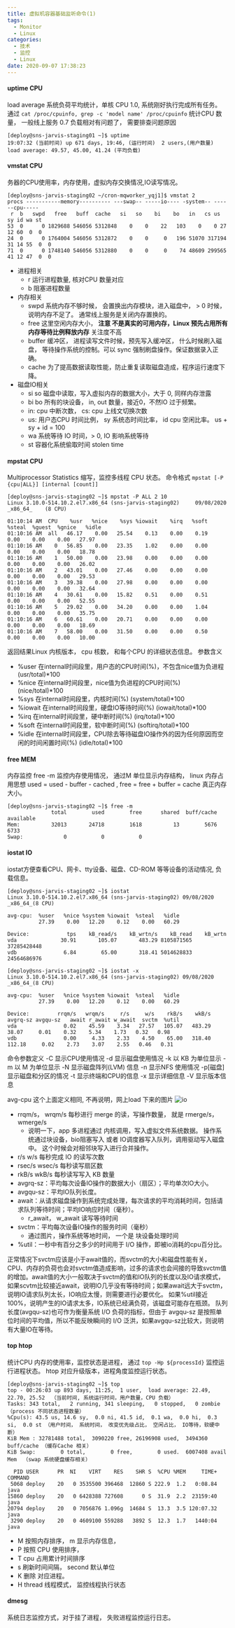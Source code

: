 ```yaml
---
title: 虚拟机容器基础监听命令(1)
tags:
  - Monitor
  - Linux
categories:
  - 技术
  - 监控
  - Linux
date: 2020-09-07 17:38:23
---
```



#### uptime CPU

load average 系统负荷平均统计，单核 CPU 1.0, 系统刚好执行完成所有任务。 通过 ```cat /proc/cpuinfo, grep -c 'model name' /proc/cpuinfo``` 统计CPU 数量， 一般线上服务 0.7 负载相对有问题了， 需要排查问题原因

```shell
[deploy@sns-jarvis-staging01 ~]$ uptime
19:07:32 (当前时间) up 671 days, 19:46, (运行时间)  2 users,(用户数量)  load average: 49.57, 45.00, 41.24 (平均负载)
```

#### vmstat CPU

务器的CPU使用率，内存使用，虚拟内存交换情况,IO读写情况。

```shell
[deploy@sns-jarvis-staging02 ~/cron-mqworker_yqj1]$ vmstat 2
procs -----------memory---------- ---swap-- -----io---- -system-- ------cpu-----
 r  b   swpd   free   buff  cache   si   so    bi    bo   in   cs us sy id wa st
53  0      0 1829688 546056 5312848    0    0    22   103    0    0 27 12 60  0  0
24  0      0 1764004 546056 5312872    0    0     0   196 51070 317194 31 14 55  0  0
71  0      0 1748140 546056 5312880    0    0     0    74 48609 299565 41 12 47  0  0
```

- 进程相关
  - r 运行进程数量, 核对CPU 数量对应
  - b 阻塞进程数量
- 内存相关
  - swpd 系统内存不够时候， 会置换出内存模块，进入磁盘中， > 0 时候， 说明内存不足了。 通常线上服务是关闭内存置换的。
  - free 这里空闲内存大小， **注意 不是真实的可用内存，Linux 预先占用所有内存等待比例释放内存** 关注度不高
  - buffer 缓冲区， 进程读写文件时候，预先写入缓冲区， 什么时候刷入磁盘， 等待操作系统的控制。可以 sync 强制刷盘操作。保证数据录入正确。
  - cache 为了提高数据读取性能，防止重复读取磁盘造成，程序运行速度下降。
- 磁盘IO相关
  - si so 磁盘中读取，写入虚拟内存的数据大小，大于 0, 同样内存泄露
  - bi bo 所有的块设备， in, out 数量，接近0，不然IO 过于频繁。
  - in: cpu 中断次数， cs: cpu 上线文切换次数
  - us: 用户态CPU 时间比例， sy 系统态时间比率， id cpu 空闲比率。 us + sy + id = 100
  - wa 系统等待 IO 时间，> 0, IO 影响系统等待
  - st 容器化系统偷取时间 stolen time

#### mpstat CPU

Multiprocessor Statistics 缩写，监控多线程 CPU 状态。 命令格式 ```mpstat [-P {cpu|ALL}] [internal [count]]```

```shell
[deploy@sns-jarvis-staging02 ~]$ mpstat -P ALL 2 10
Linux 3.10.0-514.10.2.el7.x86_64 (sns-jarvis-staging02) 	09/08/2020 	_x86_64_	(8 CPU)

01:10:14 AM  CPU    %usr   %nice    %sys %iowait    %irq   %soft  %steal  %guest  %gnice   %idle
01:10:16 AM  all   46.17    0.00   25.54    0.13    0.00    0.19    0.00    0.00    0.00   27.97
01:10:16 AM    0   56.85    0.00   23.35    1.02    0.00    0.00    0.00    0.00    0.00   18.78
01:10:16 AM    1   50.00    0.00   23.98    0.00    0.00    0.00    0.00    0.00    0.00   26.02
01:10:16 AM    2   43.01    0.00   27.46    0.00    0.00    0.00    0.00    0.00    0.00   29.53
01:10:16 AM    3   39.38    0.00   27.98    0.00    0.00    0.00    0.00    0.00    0.00   32.64
01:10:16 AM    4   30.61    0.00   15.82    0.51    0.00    0.51    0.00    0.00    0.00   52.55
01:10:16 AM    5   29.02    0.00   34.20    0.00    0.00    1.04    0.00    0.00    0.00   35.75
01:10:16 AM    6   60.61    0.00   20.71    0.00    0.00    0.00    0.00    0.00    0.00   18.69
01:10:16 AM    7   58.00    0.00   31.50    0.00    0.00    0.50    0.00    0.00    0.00   10.00

```

返回结果Linux 内核版本， cpu 核数， 和每个CPU 的详细状态信息。 参数含义

- %user      在internal时间段里，用户态的CPU时间(%)，不包含nice值为负进程  (usr/total)*100
- %nice      在internal时间段里，nice值为负进程的CPU时间(%)   (nice/total)*100
- %sys       在internal时间段里，内核时间(%)       (system/total)*100
- %iowait    在internal时间段里，硬盘IO等待时间(%) (iowait/total)*100
- %irq       在internal时间段里，硬中断时间(%)     (irq/total)*100
- %soft      在internal时间段里，软中断时间(%)     (softirq/total)*100
- %idle      在internal时间段里，CPU除去等待磁盘IO操作外的因为任何原因而空闲的时间闲置时间(%) (idle/total)*100

#### free MEM

内存监控 free -m 监控内存使用情况， 通过M 单位显示内存结构， linux 内存占用思想 used = used - buffer - cached , free = free + buffer = cache 真正内存大小。

```shell
[deploy@sns-jarvis-staging02 ~]$ free -m
              total        used        free      shared  buff/cache   available
Mem:          32013       24718        1618          13        5676        6733
Swap:             0           0           0
```

#### iostat IO

iostat方便查看CPU、网卡、tty设备、磁盘、CD-ROM 等等设备的活动情况, 负载信息。

```shell
[deploy@sns-jarvis-staging02 ~]$ iostat
Linux 3.10.0-514.10.2.el7.x86_64 (sns-jarvis-staging02) 09/08/2020 _x86_64_(8 CPU)

avg-cpu:  %user   %nice %system %iowait  %steal   %idle
          27.39    0.00   12.20    0.12    0.00   60.29

Device:            tps    kB_read/s    kB_wrtn/s    kB_read    kB_wrtn
vda              30.91       105.07       483.29 8105871565 37285428448
vdb               6.84        65.00       318.41 5014628833 24564686976

[deploy@sns-jarvis-staging02 ~]$ iostat -x
Linux 3.10.0-514.10.2.el7.x86_64 (sns-jarvis-staging02) 09/08/2020 _x86_64_(8 CPU)

avg-cpu:  %user   %nice %system %iowait  %steal   %idle
          27.39    0.00   12.20    0.12    0.00   60.29

Device:         rrqm/s   wrqm/s     r/s     w/s    rkB/s    wkB/s avgrq-sz avgqu-sz   await r_await w_await  svctm  %util
vda               0.02    45.59    3.34   27.57   105.07   483.29    38.07     0.01    0.32    5.34    1.73   0.32   0.98
vdb               0.00     4.33    2.33    4.50    65.00   318.40   112.18     0.02    2.73    3.07    2.55   0.46   0.31
```

命令参数定义
-C 显示CPU使用情况
-d 显示磁盘使用情况
-k 以 KB 为单位显示
-m 以 M 为单位显示
-N 显示磁盘阵列(LVM) 信息
-n 显示NFS 使用情况
-p[磁盘] 显示磁盘和分区的情况
-t 显示终端和CPU的信息
-x 显示详细信息
-V 显示版本信息

avg-cpu 这个上面定义相同, 不再说明，网上load 下来的图片 ![io](/images/20200908/io.png)

- rrqm/s， wrqm/s 每秒进行 merge 的读，写操作数量， 就是 rmerge/s，wmerge/s
  - 说明一下，app 多进程通过 内核调用，写入虚拟文件系统数据。 操作系统通过块设备，bio阻塞写入 或者 IO调度器写入队列，调用驱动写入磁盘中。 这个时候会对相邻块写入进行合并操作。
- r/s w/s 每秒完成 IO 的读写次数
- rsec/s wsec/s 每秒读写扇区数
- rkB/s wkB/s 每秒读写写入 KB 数量
- avgrq-sz：平均每次设备IO操作的数据大小（扇区）；平均单次IO大小。
- avgqu-sz：平均IO队列长度。
- await：从请求磁盘操作到系统完成处理，每次请求的平均消耗时间，包括请求队列等待时间；平均IO响应时间（毫秒）。
  - r_await， w_await 读写等待时间
- svctm：平均每次设备IO操作的服务时间（毫秒）
  - 通过图片，操作系统等地时间， 一个是 块设备处理时间
- %util：一秒中有百分之多少的时间用于 I/O 操作，即被io消耗的cpu百分比。

正常情况下svctm应该是小于await值的，而svctm的大小和磁盘性能有关，CPU、内存的负荷也会对svctm值造成影响，过多的请求也会间接的导致svctm值的增加。await值的大小一般取决于svctm的值和IO队列的长度以及IO请求模式，如果scvtm比较接近await，说明IO几乎没有等待时间；如果await远大于svctm，说明IO请求队列太长，IO响应太慢，则需要进行必要优化。
如果%util接近100%，说明产生的IO请求太多，IO系统已经满负荷，该磁盘可能存在瓶颈。
队列长度(avgqu-sz)也可作为衡量系统 I/O 负荷的指标，但由于 avgqu-sz 是按照单位时间的平均值，所以不能反映瞬间的 I/O 泛洪，如果avgqu-sz比较大，则说明有大量IO在等待。

#### top htop

统计CPU 内存的使用率，监控状态是进程， 通过 ```top -Hp ${processId}``` 监控运行进程状态。 htop 对应升级版本，进程角度监控运行状态。

```shell
[deploy@sns-jarvis-staging02 ~]$ top
top - 00:26:03 up 893 days, 11:25,  1 user,  load average: 22.49, 22.70, 25.52  （当前时间, 系统运行时间，用户数量，CPU 负载）
Tasks: 343 total,   2 running, 341 sleeping,   0 stopped,   0 zombie  （process 不同状态进程数量）
%Cpu(s): 43.5 us, 14.6 sy,  0.0 ni, 41.5 id,  0.1 wa,  0.0 hi,  0.3 si,  0.0 st （用户时间， 系统时间， 改变优先级占比， 空闲占比， IO等待，软硬中断）
KiB Mem : 32781488 total,  3090220 free, 26196908 used,  3494360 buff/cache （缓存Cache 相关）
KiB Swap:        0 total,        0 free,        0 used.  6007408 avail Mem  （swap 系统硬盘缓存相关）

  PID USER      PR  NI    VIRT    RES    SHR S  %CPU %MEM     TIME+ COMMAND
 5068 deploy    20   0 3535500 396468  12860 S 222.9  1.2   0:08.84 java
15860 deploy    20   0 6428388 727608      0 S  31.9  2.2  23159:40 java
20794 deploy    20   0 7056876 1.096g  14684 S  13.3  3.5 120:07.32 java
 3290 deploy    20   0 4609100 559288   3892 S  12.3  1.7   1440:04 java
```

- M 按照内存排序，  m 显示内存信息，
- P 按照 CPU 使用排序，
- T cpu 占用累计时间排序
- s 刷新时间间隔，  second  默认单位
- K  删除 对应进程。
- H thread 线程模式， 监控线程执行状态

#### dmesg

系统日志监控方式，对于挂了进程， 失败进程监控运行日志。
